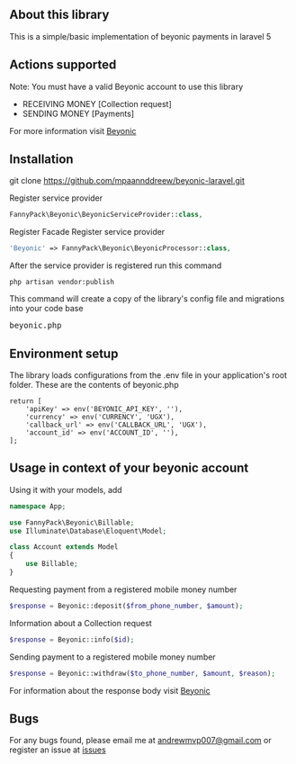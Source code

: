 ## About this library

This is a simple/basic implementation of beyonic payments in laravel 5

## Actions supported
Note: You must have a valid Beyonic account to use this library
- RECEIVING MONEY [Collection request]
- SENDING MONEY [Payments]

For more information visit [Beyonic](https://apidocs.beyonic.com)

## Installation
git clone https://github.com/mpaannddreew/beyonic-laravel.git

Register service provider
```php
FannyPack\Beyonic\BeyonicServiceProvider::class,
```
Register Facade
Register service provider
```php
'Beyonic' => FannyPack\Beyonic\BeyonicProcessor::class,
```

After the service provider is registered run this command
```
php artisan vendor:publish
```
This command will create a copy of the library's config file and migrations into your code base <pre>beyonic.php</pre>

## Environment setup
The library loads configurations from the .env file in your application's root folder. These are the contents of beyonic.php
```
return [
    'apiKey' => env('BEYONIC_API_KEY', ''),
    'currency' => env('CURRENCY', 'UGX'),
    'callback_url' => env('CALLBACK_URL', 'UGX'),
    'account_id' => env('ACCOUNT_ID', ''),
];
```

## Usage in context of your beyonic account
Using it with your models, add 
```php
namespace App;

use FannyPack\Beyonic\Billable;
use Illuminate\Database\Eloquent\Model;

class Account extends Model
{
    use Billable;
}
```

Requesting payment from a registered mobile money number
```php
$response = Beyonic::deposit($from_phone_number, $amount);
```
Information about a Collection request
```php
$response = Beyonic::info($id);
```
Sending payment to a registered mobile money number
```php
$response = Beyonic::withdraw($to_phone_number, $amount, $reason);
```
For information about the response body visit [Beyonic](https://apidocs.beyonic.com)

## Bugs
For any bugs found, please email me at andrewmvp007@gmail.com or register an issue at [issues](https://github.com/mpaannddreew/beyonic-laravel/issues)
